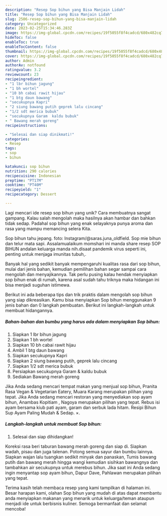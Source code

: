 ```yaml
---
description: "Resep Sop bihun yang Bisa Manjain Lidah"
title: "Resep Sop bihun yang Bisa Manjain Lidah"
slug: 2506-resep-sop-bihun-yang-bisa-manjain-lidah
category: Uncategorized
date: 2023-02-25T15:34:46.283Z
image: https://img-global.cpcdn.com/recipes/19f5055f8f4cadcd/680x482cq70/sop-bihun-foto-resep-utama.jpg
hideToc: false
enableToc: true
enableTocContent: false
thumbnail: https://img-global.cpcdn.com/recipes/19f5055f8f4cadcd/680x482cq70/sop-bihun-foto-resep-utama.jpg
cover: https://img-global.cpcdn.com/recipes/19f5055f8f4cadcd/680x482cq70/sop-bihun-foto-resep-utama.jpg
author: Admin
authorAv: notfound
ratingvalue: 3.2
reviewcount: 23
recipeingredient:
- "1 lbr bihun jagung"
- "1 bh wortel"
- "10 bh cabai rawit hijau"
- "1 btg daun bawang"
- "secukupnya Kapri"
- "2 siung bawang putih geprek lalu cincang"
- "1/2 sdt merica bubuk"
- "secukupnya Garam  kaldu bubuk"
- " Bawang merah goreng"
recipeinstructions:

- "Selesai dan siap dinikmati!"
categories:
- Resep
tags:
- sop
- bihun

katakunci: sop bihun 
nutrition: 290 calories
recipecuisine: Indonesian
preptime: "PT17M"
cooktime: "PT40M"
recipeyield: "1"
recipecategory: Dessert

---
```





Lagi mencari ide resep sop bihun yang unik? Cara membuatnya sangat gampang. Kalau salah mengolah maka hasilnya akan hambar dan bahkan tidak sedap. Padahal sop bihun yang enak selayaknya punya aroma dan rasa yang mampu memancing selera Kita.





Sop bihun tahu jepang. foto: Instagram/@saras.juna_oldfield. Sop mie bihun dan telur mata sapi. Assalamualaikum momshari ini manda share resep SOP BIHUN andalan keluarga manda nih.disaat pandemik virus seperti ini, penting untuk menjaga imunitas tubuh,.

Banyak hal yang sedikit banyak mempengaruhi kualitas rasa dari sop bihun, mulai dari jenis bahan, kemudian pemilihan bahan segar sampai cara mengolah dan menyajikannya. Tak perlu pusing kalau hendak menyiapkan sop bihun enak di rumah, karena asal sudah tahu triknya maka hidangan ini bisa menjadi suguhan istimewa.






Berikut ini ada beberapa tips dan trik praktis dalam mengolah sop bihun yang siap dikreasikan. Kamu bisa menyiapkan Sop bihun menggunakan 9 jenis bahan dan 0 langkah pembuatan. Berikut ini langkah-langkah untuk membuat hidangannya.

<!--inarticleads1-->

##### Bahan-bahan dan bumbu yang harus ada dalam menyiapkan Sop bihun:

1. Siapkan 1 lbr bihun jagung
1. Siapkan 1 bh wortel
1. Siapkan 10 bh cabai rawit hijau
1. Ambil 1 btg daun bawang
1. Siapkan secukupnya Kapri
1. Siapkan 2 siung bawang putih, geprek lalu cincang
1. Siapkan 1/2 sdt merica bubuk
1. Persiapkan secukupnya Garam &amp; kaldu bubuk
1. Sediakan  Bawang merah goreng


Jika Anda sedang mencari tempat makan yang menjual sop bihun, Pranita Rasa Vegan &amp; Vegetarian Eatery, Muara Karang merupakan pilihan yang tepat. Jika Anda sedang mencari restoran yang menyediakan sop ayam bihun, Anambas Kopitiam , Nagoya merupakan pilihan yang tepat. Rebus isi ayam bersama kiub pati ayam, garam dan serbuk lada hitam. Resipi Bihun Sup Ayam Paling Mudah &amp; Sedap. ×. 

<!--inarticleads2-->

##### Langkah-langkah untuk membuat Sop bihun:


1. Selesai dan siap dihidangkan!

Koreksi rasa beri taburan bawang merah goreng dan siap di. Siapkan wadah, pisau dan juga talenan. Potong semua sayur dan bumbu lainnya. Siapkan wajan lalu tuangkan sedikit minyak dan panaskan, Tumis bawang putih dan bawang merah hingga wangi kemudian sisihkan bawangnya dan tambahkan air secukupnya untuk merebus bihun. Jika saat ini Anda sedang ingin menyantap sop ayam bihun, Dapur Dave, Pahlawan merupakan pilihan yang tepat. 

Terima kasih telah membaca resep yang kami tampilkan di halaman ini. Besar harapan kami, olahan Sop bihun yang mudah di atas dapat membantu anda menyiapkan makanan yang menarik untuk keluarga/teman ataupun menjadi ide untuk berbisnis kuliner. Semoga bermanfaat dan selamat mencoba!
